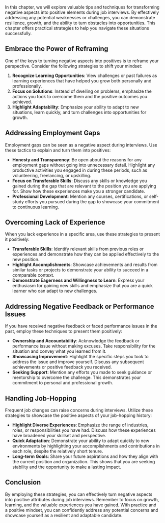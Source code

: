
In this chapter, we will explore valuable tips and techniques for transforming negative aspects into positive elements during job interviews. By effectively addressing any potential weaknesses or challenges, you can demonstrate resilience, growth, and the ability to turn obstacles into opportunities. This chapter offers practical strategies to help you navigate these situations successfully.

Embrace the Power of Reframing
------------------------------

One of the keys to turning negative aspects into positives is to reframe your perspective. Consider the following strategies to shift your mindset:

1. **Recognize Learning Opportunities**: View challenges or past failures as learning experiences that have helped you grow both personally and professionally.
2. **Focus on Solutions**: Instead of dwelling on problems, emphasize the actions you took to overcome them and the positive outcomes you achieved.
3. **Highlight Adaptability**: Emphasize your ability to adapt to new situations, learn quickly, and turn challenges into opportunities for growth.

Addressing Employment Gaps
--------------------------

Employment gaps can be seen as a negative aspect during interviews. Use these tactics to explain and turn them into positives:

* **Honesty and Transparency**: Be open about the reasons for any employment gaps without going into unnecessary detail. Highlight any productive activities you engaged in during these periods, such as volunteering, freelancing, or upskilling.
* **Focus on Transferable Skills**: Discuss any skills or knowledge you gained during the gap that are relevant to the position you are applying for. Show how these experiences make you a stronger candidate.
* **Professional Development**: Mention any courses, certifications, or self-study efforts you pursued during the gap to showcase your commitment to continuous learning.

Overcoming Lack of Experience
-----------------------------

When you lack experience in a specific area, use these strategies to present it positively:

* **Transferable Skills**: Identify relevant skills from previous roles or experiences and demonstrate how they can be applied effectively to the new position.
* **Highlight Accomplishments**: Showcase achievements and results from similar tasks or projects to demonstrate your ability to succeed in a comparable context.
* **Demonstrate Eagerness and Willingness to Learn**: Express your enthusiasm for gaining new skills and emphasize that you are a quick learner who can adapt to new challenges.

Addressing Negative Feedback or Performance Issues
--------------------------------------------------

If you have received negative feedback or faced performance issues in the past, employ these techniques to present them positively:

* **Ownership and Accountability**: Acknowledge the feedback or performance issue without making excuses. Take responsibility for the situation and convey what you learned from it.
* **Showcasing Improvement**: Highlight the specific steps you took to address the issue and improve yourself. Discuss any subsequent achievements or positive feedback you received.
* **Seeking Support**: Mention any efforts you made to seek guidance or mentorship to overcome the challenge. This demonstrates your commitment to personal and professional growth.

Handling Job-Hopping
--------------------

Frequent job changes can raise concerns during interviews. Utilize these strategies to showcase the positive aspects of your job-hopping history:

* **Highlight Diverse Experiences**: Emphasize the range of industries, roles, or responsibilities you have had. Discuss how these experiences have broadened your skillset and perspective.
* **Quick Adaptation**: Demonstrate your ability to adapt quickly to new environments by highlighting your accomplishments and contributions in each role, despite the relatively short tenure.
* **Long-term Goals**: Share your future aspirations and how they align with the current position and organization. This shows that you are seeking stability and the opportunity to make a lasting impact.

Conclusion
----------

By employing these strategies, you can effectively turn negative aspects into positive attributes during job interviews. Remember to focus on growth, learning, and the valuable experiences you have gained. With practice and a positive mindset, you can confidently address any potential concerns and showcase yourself as a resilient and adaptable candidate.
